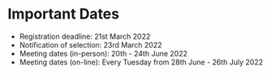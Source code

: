 # Important Dates

* Registration deadline: 21st March 2022
* Notification of selection: 23rd March 2022
* Meeting dates (in-person): 20th - 24th June 2022 
* Meeting dates (on-line): Every Tuesday from 28th June - 26th July 2022
